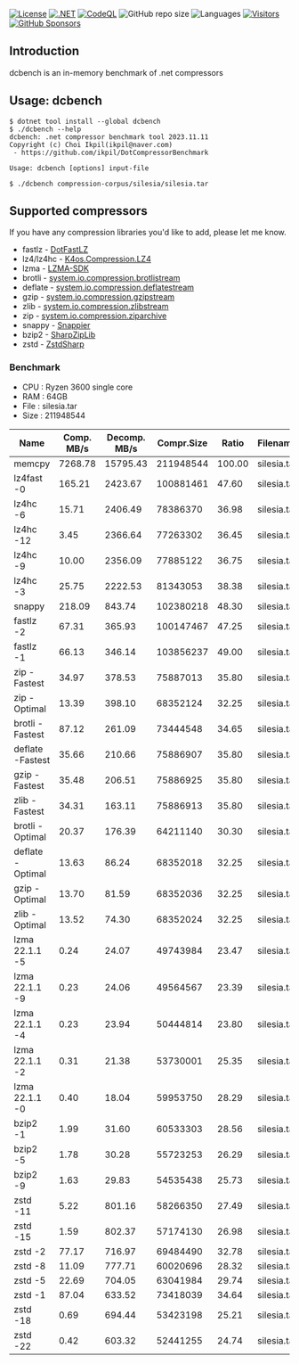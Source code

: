 [![License](https://img.shields.io/badge/License-MIT-blue.svg)](https://opensource.org/licenses/MIT)
[![.NET](https://github.com/ikpil/DotCompressorBenchmark/actions/workflows/dotnet.yml/badge.svg)](https://github.com/ikpil/DotCompressorBenchmark/actions/workflows/dotnet.yml)
[![CodeQL](https://github.com/ikpil/DotCompressorBenchmark/actions/workflows/codeql.yml/badge.svg)](https://github.com/ikpil/DotCompressorBenchmark/actions/workflows/codeql.yml)
![GitHub repo size](https://img.shields.io/github/repo-size/ikpil/DotCompressorBenchmark)
![Languages](https://img.shields.io/github/languages/top/ikpil/DotCompressorBenchmark)
[![Visitors](https://api.visitorbadge.io/api/daily?path=https%3A%2F%2Fgithub.com%2Fikpil%2FDotCompressorBenchmark&countColor=%23263759&style=flat-square)](https://visitorbadge.io/status?path=https%3A%2F%2Fgithub.com%2Fikpil%2FDotCompressorBenchmark)
[![GitHub Sponsors](https://img.shields.io/github/sponsors/ikpil?style=flat-square&logo=GitHub-Sponsors&link=https%3A%2F%2Fgithub.com%2Fsponsors%2Fikpil)](https://github.com/sponsors/ikpil)

## Introduction 
dcbench is an in-memory benchmark of .net compressors

## Usage: dcbench
```shell
$ dotnet tool install --global dcbench
$ ./dcbench --help
dcbench: .net compressor benchmark tool 2023.11.11
Copyright (c) Choi Ikpil(ikpil@naver.com)
 - https://github.com/ikpil/DotCompressorBenchmark

Usage: dcbench [options] input-file

$ ./dcbench compression-corpus/silesia/silesia.tar
```

## Supported compressors
If you have any compression libraries you'd like to add, please let me know.

- fastlz - [DotFastLZ](https://github.com/ikpil/DotFastLZ)
- lz4/lz4hc - [K4os.Compression.LZ4](https://github.com/MiloszKrajewski/K4os.Compression.LZ4)
- lzma - [LZMA-SDK](https://github.com/monemihir/LZMA-SDK)
- brotli - [system.io.compression.brotlistream](https://learn.microsoft.com/en-us/dotnet/api/system.io.compression.brotlistream)
- deflate - [system.io.compression.deflatestream](https://learn.microsoft.com/en-us/dotnet/api/system.io.compression.deflatestream)
- gzip - [system.io.compression.gzipstream](https://learn.microsoft.com/en-us/dotnet/api/system.io.compression.gzipstream)
- zlib - [system.io.compression.zlibstream](https://learn.microsoft.com/en-us/dotnet/api/system.io.compression.zlibstream)
- zip - [system.io.compression.ziparchive](https://learn.microsoft.com/en-us/dotnet/api/system.io.compression.ziparchive)
- snappy - [Snappier](https://github.com/brantburnett/Snappier)
- bzip2 - [SharpZipLib](https://github.com/icsharpcode/SharpZipLib)
- zstd - [ZstdSharp](https://github.com/oleg-st/ZstdSharp)

### Benchmark
- CPU : Ryzen 3600 single core
- RAM : 64GB
- File : silesia.tar
- Size : 211948544

| Name             | Comp. MB/s | Decomp. MB/s | Compr.Size | Ratio    | Filename    | File size |
|------------------|------------|--------------|------------|----------|-------------|-----------|
| memcpy           | 7268.78    | 15795.43     | 211948544  | 100.00   | silesia.tar | 211948544 |
| lz4fast -0       | 165.21     | 2423.67      | 100881461  | 47.60    | silesia.tar | 211948544 |
| lz4hc -6         | 15.71      | 2406.49      | 78386370   | 36.98    | silesia.tar | 211948544 |
| lz4hc -12        | 3.45       | 2366.64      | 77263302   | 36.45    | silesia.tar | 211948544 |
| lz4hc -9         | 10.00      | 2356.09      | 77885122   | 36.75    | silesia.tar | 211948544 |
| lz4hc -3         | 25.75      | 2222.53      | 81343053   | 38.38    | silesia.tar | 211948544 |
| snappy           | 218.09     | 843.74       | 102380218  | 48.30    | silesia.tar | 211948544 |
| fastlz -2        | 67.31      | 365.93       | 100147467  | 47.25    | silesia.tar | 211948544 |
| fastlz -1        | 66.13      | 346.14       | 103856237  | 49.00    | silesia.tar | 211948544 |
| zip -Fastest     | 34.97      | 378.53       | 75887013   | 35.80    | silesia.tar | 211948544 |
| zip -Optimal     | 13.39      | 398.10       | 68352124   | 32.25    | silesia.tar | 211948544 |
| brotli -Fastest  | 87.12      | 261.09       | 73444548   | 34.65    | silesia.tar | 211948544 |
| deflate -Fastest | 35.66      | 210.66       | 75886907   | 35.80    | silesia.tar | 211948544 |
| gzip -Fastest    | 35.48      | 206.51       | 75886925   | 35.80    | silesia.tar | 211948544 |
| zlib -Fastest    | 34.31      | 163.11       | 75886913   | 35.80    | silesia.tar | 211948544 |
| brotli -Optimal  | 20.37      | 176.39       | 64211140   | 30.30    | silesia.tar | 211948544 |
| deflate -Optimal | 13.63      | 86.24        | 68352018   | 32.25    | silesia.tar | 211948544 |
| gzip -Optimal    | 13.70      | 81.59        | 68352036   | 32.25    | silesia.tar | 211948544 |
| zlib -Optimal    | 13.52      | 74.30        | 68352024   | 32.25    | silesia.tar | 211948544 |
| lzma 22.1.1 -5   | 0.24       | 24.07        | 49743984   | 23.47    | silesia.tar | 211948544 |
| lzma 22.1.1 -9   | 0.23       | 24.06        | 49564567   | 23.39    | silesia.tar | 211948544 |
| lzma 22.1.1 -4   | 0.23       | 23.94        | 50444814   | 23.80    | silesia.tar | 211948544 |
| lzma 22.1.1 -2   | 0.31       | 21.38        | 53730001   | 25.35    | silesia.tar | 211948544 |
| lzma 22.1.1 -0   | 0.40       | 18.04        | 59953750   | 28.29    | silesia.tar | 211948544 |
| bzip2 -1         | 1.99       | 31.60        | 60533303   | 28.56    | silesia.tar | 211948544 |
| bzip2 -5         | 1.78       | 30.28        | 55723253   | 26.29    | silesia.tar | 211948544 |
| bzip2 -9         | 1.63       | 29.83        | 54535438   | 25.73    | silesia.tar | 211948544 |
| zstd -11         | 5.22       | 801.16       | 58266350   | 27.49    | silesia.tar | 211948544 |
| zstd -15         | 1.59       | 802.37       | 57174130   | 26.98    | silesia.tar | 211948544 |
| zstd -2          | 77.17      | 716.97       | 69484490   | 32.78    | silesia.tar | 211948544 |
| zstd -8          | 11.09      | 777.71       | 60020696   | 28.32    | silesia.tar | 211948544 |
| zstd -5          | 22.69      | 704.05       | 63041984   | 29.74    | silesia.tar | 211948544 |
| zstd -1          | 87.04      | 633.52       | 73418039   | 34.64    | silesia.tar | 211948544 |
| zstd -18         | 0.69       | 694.44       | 53423198   | 25.21    | silesia.tar | 211948544 |
| zstd -22         | 0.42       | 603.32       | 52441255   | 24.74    | silesia.tar | 211948544 |


